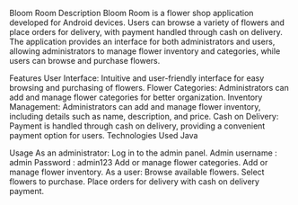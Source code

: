 Bloom Room
Description
Bloom Room is a flower shop application developed for Android devices. Users can browse a variety of flowers and place orders for delivery, with payment handled through cash on delivery. The application provides an interface for both administrators and users, allowing administrators to manage flower inventory and categories, while users can browse and purchase flowers.

Features
User Interface: Intuitive and user-friendly interface for easy browsing and purchasing of flowers.
Flower Categories: Administrators can add and manage flower categories for better organization.
Inventory Management: Administrators can add and manage flower inventory, including details such as name, description, and price.
Cash on Delivery: Payment is handled through cash on delivery, providing a convenient payment option for users.
Technologies Used
Java

Usage
As an administrator:
Log in to the admin panel. Admin username : admin Password : admin123
Add or manage flower categories.
Add or manage flower inventory.
As a user:
Browse available flowers.
Select flowers to purchase.
Place orders for delivery with cash on delivery payment.
